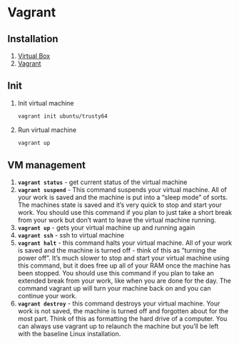 # Vagrant

## Installation
1. [Virtual Box](https://www.virtualbox.org/wiki/Download_Old_Builds_5_1)
1. [Vagrant](https://www.vagrantup.com/downloads.html)

## Init
1. Init virtual machine
    ```bash
    vagrant init ubuntu/trusty64
    ```

1. Run virtual machine

    ```bash
    vagrant up
    ```

## VM management
1. **`vagrant status`** - get current status of the virtual machine
1. **`vagrant suspend`** - This command suspends your virtual machine. All of your work is saved and the machine is put into a “sleep mode” of sorts. The machines state is saved and it’s very quick to stop and start your work. You should use this command if you plan to just take a short break from your work but don’t want to leave the virtual machine running.
1. **`vagrant up`** - gets your virtual machine up and running again
1. **`vagrant ssh`** - ssh to virtual machine
1. **`vagrant halt`** - this command halts your virtual machine. All of your work is saved and the machine is turned off - think of this as “turning the power off”. It’s much slower to stop and start your virtual machine using this command, but it does free up all of your RAM once the machine has been stopped. You should use this command if you plan to take an extended break from your work, like when you are done for the day. The command vagrant up will turn your machine back on and you can continue your work.
1. **`vagrant destroy`** - this command destroys your virtual machine. Your work is not saved, the machine is turned off and forgotten about for the most part. Think of this as formatting the hard drive of a computer. You can always use vagrant up to relaunch the machine but you’ll be left with the baseline Linux installation.

